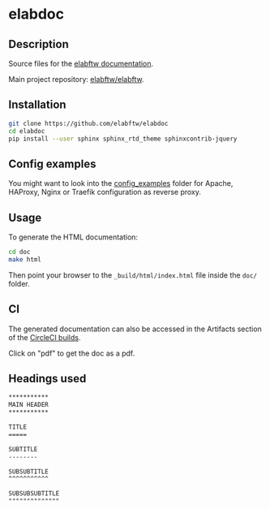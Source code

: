 # elabdoc

## Description

Source files for the [elabftw documentation](https://doc.elabftw.net).

Main project repository: [elabftw/elabftw](https://github.com/elabftw/elabftw).

## Installation

~~~bash
git clone https://github.com/elabftw/elabdoc
cd elabdoc
pip install --user sphinx sphinx_rtd_theme sphinxcontrib-jquery
~~~

## Config examples

You might want to look into the [config_examples](./config_examples) folder for Apache, HAProxy, Nginx or Traefik configuration as reverse proxy.

## Usage

To generate the HTML documentation:

~~~bash
cd doc
make html
~~~

Then point your browser to the `_build/html/index.html` file inside the `doc/` folder.

## CI

The generated documentation can also be accessed in the Artifacts section of the [CircleCI builds](https://app.circleci.com/pipelines/github/elabftw/elabdoc).

Click on "pdf" to get the doc as a pdf.

## Headings used

~~~rst
***********
MAIN HEADER
***********

TITLE
=====

SUBTITLE
--------

SUBSUBTITLE
^^^^^^^^^^^

SUBSUBSUBTITLE
""""""""""""""
~~~

